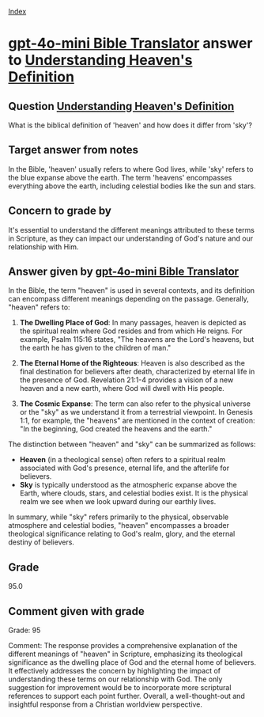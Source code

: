 
[Index](../../index.md)
# [gpt-4o-mini Bible Translator](../../answering_models/gpt-4o-mini_Bible_Translator.md) answer to [Understanding Heaven's Definition](../../questions/Understanding_Heaven's_Definition.md)

## Question [Understanding Heaven's Definition](../../questions/Understanding_Heaven's_Definition.md)
What is the biblical definition of 'heaven' and how does it differ from 'sky'?

## Target answer from notes
In the Bible, 'heaven' usually refers to where God lives, while 'sky' refers to the blue expanse above the earth. The term 'heavens' encompasses everything above the earth, including celestial bodies like the sun and stars.

## Concern to grade by
It's essential to understand the different meanings attributed to these terms in Scripture, as they can impact our understanding of God's nature and our relationship with Him.

## Answer given by [gpt-4o-mini Bible Translator](../../answering_models/gpt-4o-mini_Bible_Translator.md)
In the Bible, the term "heaven" is used in several contexts, and its definition can encompass different meanings depending on the passage. Generally, "heaven" refers to:

1. **The Dwelling Place of God**: In many passages, heaven is depicted as the spiritual realm where God resides and from which He reigns. For example, Psalm 115:16 states, "The heavens are the Lord's heavens, but the earth he has given to the children of man."

2. **The Eternal Home of the Righteous**: Heaven is also described as the final destination for believers after death, characterized by eternal life in the presence of God. Revelation 21:1-4 provides a vision of a new heaven and a new earth, where God will dwell with His people.

3. **The Cosmic Expanse**: The term can also refer to the physical universe or the "sky" as we understand it from a terrestrial viewpoint. In Genesis 1:1, for example, the "heavens" are mentioned in the context of creation: "In the beginning, God created the heavens and the earth."

The distinction between "heaven" and "sky" can be summarized as follows:

- **Heaven** (in a theological sense) often refers to a spiritual realm associated with God's presence, eternal life, and the afterlife for believers.
- **Sky** is typically understood as the atmospheric expanse above the Earth, where clouds, stars, and celestial bodies exist. It is the physical realm we see when we look upward during our earthly lives.

In summary, while "sky" refers primarily to the physical, observable atmosphere and celestial bodies, "heaven" encompasses a broader theological significance relating to God's realm, glory, and the eternal destiny of believers.

## Grade
95.0

## Comment given with grade
Grade: 95

Comment: The response provides a comprehensive explanation of the different meanings of "heaven" in Scripture, emphasizing its theological significance as the dwelling place of God and the eternal home of believers. It effectively addresses the concern by highlighting the impact of understanding these terms on our relationship with God. The only suggestion for improvement would be to incorporate more scriptural references to support each point further. Overall, a well-thought-out and insightful response from a Christian worldview perspective.
